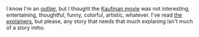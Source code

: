 I know I'm an <a href="https://www.metacritic.com/movie/im-thinking-of-ending-things">outlier</a>, but I thought the <a href="https://en.wikipedia.org/wiki/I%27m_Thinking_of_Ending_Things">Kaufman movie</a> was not interesting, entertaining, thoughtful, funny, colorful, artistic, whatever. I've read <a href="https://www.vanityfair.com/hollywood/2020/09/im-thinking-of-ending-things-ending-explained-book-oklahoma">the</a> <a href="https://www.indiewire.com/2020/09/charlie-kaufman-explains-im-thinking-of-ending-things-1234584492/">explainers</a>, but please, any story that needs that much explaning isn't much of a story imho. 
